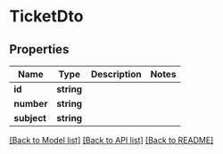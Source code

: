 # TicketDto

## Properties
Name | Type | Description | Notes
------------ | ------------- | ------------- | -------------
**id** | **string** |  | 
**number** | **string** |  | 
**subject** | **string** |  | 

[[Back to Model list]](../../README.md#documentation-for-models) [[Back to API list]](../../README.md#documentation-for-api-endpoints) [[Back to README]](../../README.md)

